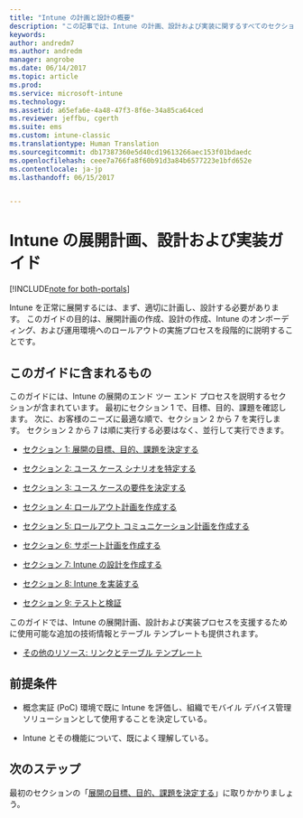 ```yaml
---
title: "Intune の計画と設計の概要"
description: "この記事では、Intune の計画、設計および実装に関するすべてのセクションの概要を示します。 目標、ユース ケースのシナリオと要件の決定、ロールアウト計画とコミュニケーション計画、サポート、テスト、検証の計画の作成に役立つツールです。"
keywords: 
author: andredm7
ms.author: andredm
manager: angrobe
ms.date: 06/14/2017
ms.topic: article
ms.prod: 
ms.service: microsoft-intune
ms.technology: 
ms.assetid: a65efa6e-4a48-47f3-8f6e-34a85ca64ced
ms.reviewer: jeffbu, cgerth
ms.suite: ems
ms.custom: intune-classic
ms.translationtype: Human Translation
ms.sourcegitcommit: db17387360e5d40cd19613266aec153f01bdaedc
ms.openlocfilehash: ceee7a766fa8f60b91d3a84b6577223e1bfd652e
ms.contentlocale: ja-jp
ms.lasthandoff: 06/15/2017


---
```


# <a name="intune-deployment-planning-design-and-implementation-guide"></a>Intune の展開計画、設計および実装ガイド

[!INCLUDE[note for both-portals](./includes/note-for-both-portals.md)]

Intune を正常に展開するには、まず、適切に計画し、設計する必要があります。 このガイドの目的は、展開計画の作成、設計の作成、Intune のオンボーディング、および運用環境へのロールアウトの実施プロセスを段階的に説明することです。

## <a name="whats-included-in-this-guide"></a>このガイドに含まれるもの

このガイドには、Intune の展開のエンド ツー エンド プロセスを説明するセクションが含まれています。 最初にセクション 1 で、目標、目的、課題を確認します。 次に、お客様のニーズに最適な順で、セクション 2 から 7 を実行します。 セクション 2 から 7 は順に実行する必要はなく、並行して実行できます。

-   [セクション 1: 展開の目標、目的、課題を決定する](planning-guide-deployment-goals.md)

-   [セクション 2: ユース ケース シナリオを特定する](planning-guide-scenarios.md)

-   [セクション 3: ユース ケースの要件を決定する](planning-guide-requirements.md)

-   [セクション 4: ロールアウト計画を作成する](planning-guide-rollout-plan.md)

-   [セクション 5: ロールアウト コミュニケーション計画を作成する](planning-guide-communication-plan.md)

-   [セクション 6: サポート計画を作成する](planning-guide-support-plan.md)

-   [セクション 7: Intune の設計を作成する](planning-guide-design.md)

-   [セクション 8: Intune を実装する](planning-guide-onboarding.md)

-   [セクション 9: テストと検証](planning-guide-test-validation.md)

このガイドでは、Intune の展開計画、設計および実装プロセスを支援するために使用可能な追加の技術情報とテーブル テンプレートも提供されます。

-   [その他のリソース: リンクとテーブル テンプレート](planning-guide-resources.md)

## <a name="assumptions"></a>前提条件

-   概念実証 (PoC) 環境で既に Intune を評価し、組織でモバイル デバイス管理ソリューションとして使用することを決定している。

-   Intune とその機能について、既によく理解している。

## <a name="next-steps"></a>次のステップ

最初のセクションの「[展開の目標、目的、課題を決定する](planning-guide-deployment-goals.md)」に取りかかりましょう。

